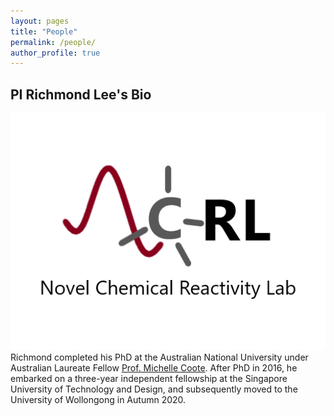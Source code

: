 ```yaml
---
layout: pages
title: "People"
permalink: /people/
author_profile: true
---
```


PI Richmond Lee's Bio
---
![Pic](/files/NCRL.png)
Richmond completed his PhD at the Australian National University under Australian Laureate Fellow [Prof. Michelle Coote](https://rsc.anu.edu.au/~mcoote/). After PhD in 2016, he embarked on a three-year independent fellowship at the Singapore University of Technology and Design, and subsequently moved to the University of Wollongong in Autumn 2020. 
